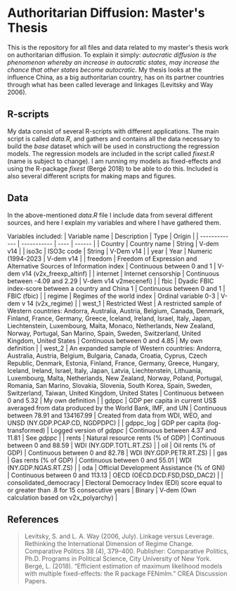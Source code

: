 # Authoritarian Diffusion: Master's Thesis
This is the repository for all files and data related to my master's thesis work on authoritarian diffusion. To explain it simply: *autocratic diffusion is the phenomenon whereby an increase in autocratic states, may increase the chance that other states become autocratic*. My thesis looks at the influence China, as a big authoritarian country, has on its partner countries through what has been called leverage and linkages (Levitsky and Way 2006).

## R-scripts
My data consist of several R-scripts with different applications. The main script is called *data.R*, and gathers and contains all the data necessary to build the *base* dataset which will be used in constructiong the regression models. The regression models are included in the script called *fixest.R* (name is subject to change). I am running my models as fixed-effects and using the R-package *fixest* (Bergé 2018) to be able to do this. Included is also several different scripts for making maps and figures.

## Data
In the above-mentioned *data.R* file I include data from several different sources, and here I explain my variables and where I have gathered them.

Variables included:
| Variable name | Description | Type | Origin |
| ------------- | ----------- | ---- | ------ |
| Country       | Country name | String | V-dem v14 |
| iso3c         | ISO3c code | String | V-Dem v14 |
| year          | Year | Numeric (1994-2023 | V-dem v14 |
| freedom       | Freedom of Expression and Alternative Sources of Information index | Continuous between 0 and 1 | V-dem v14 (v2x_freexp_altinf) |
| internet      | Internet censorship | Continuous between -4.09 and 2.29 | V-dem v14 v2mecenefi) |
| fbic          | Dyadic FBIC index-score between a country and China 1 | Continuous between 0 and 1 | FBIC (fbic) |
| regime        | Regimes of the world index | Ordinal variable 0-3 | V-dem v 14 (v2x_regime) |
| west_1        | Restricted West | A restricted sample of Western countries: Andorra, Australia, Austria, Belgium, Canada, Denmark, Finland, France, Germany, Greece, Iceland, Ireland, Israel, Italy, Japan, Liechtenstein, Luxembourg, Malta, Monaco, Netherlands, New Zealand, Norway, Portugal, San Marino, Spain, Sweden, Switzerland, United Kingdom, United States | Continuous between 0 and 4.85 | My own definition |
| west_2        | An expanded sample of Western countries: Andorra, Australia, Austria, Belgium, Bulgaria, Canada, Croatia, Cyprus, Czech Republic, Denmark, Estonia, Finland, France, Germany, Greece, Hungary, Iceland, Ireland, Israel, Italy, Japan, Latvia, Liechtenstein, Lithuania, Luxembourg, Malta, Netherlands, New Zealand, Norway, Poland, Portugal, Romania, San Marino, Slovakia, Slovenia, South Korea, Spain, Sweden, Switzerland, Taiwan, United Kingdom, United States | Continuous between 0 and 5.32 | My own definition |
| gdppc         | GDP per capita in current US$ averaged from data produced by the World Bank, IMF, and UN | Continuous between 78.91 and 134167.99 | Created from data from WDI, WEO, and UNSD (NY.GDP.PCAP.CD, NGDPDPC) |
| gdppc_log     | GDP per capita (log-transformed) | Logged version of *gdppc* | Continuous between 4.37 and 11.81 | See *gdppc* |
| rents         | Natural resource rents (% of GDP) | Continuous between 0 and 88.59 | WDI (NY.GDP.TOTL.RT.ZS) |
| oil           | Oil rents (% of GDP) | Continuous between 0 and 82.78 | WDI (NY.GDP.PETR.RT.ZS) |
| gas           | Gas rents (% of GDP) | Continuous between 0 and 55.01 | WDI (NY.GDP.NGAS.RT.ZS) |
| oda           | Official Development Assistance (% of GNI) | Continuous between 0 and 113.13 | OECD (OECD.DCD.FSD,DSD_DAC2) |
| consolidated_democracy | Electoral Democracy Index (EDI) score equal to or greater than .8 for 15 consecutive years | Binary | V-dem (Own calculation based on v2x_polyarchy) |

## References
> Levitsky, S. and L. A. Way (2006, July). Linkage versus Leverage. Rethinking the International Dimension of Regime Change. Comparative Politics 38 (4), 379–400. Publisher: Comparative Politics, Ph.D. Programs in Political Science, City University of New York.
> Bergé, L. (2018). “Efficient estimation of maximum likelihood models with multiple fixed-effects: the R package FENmlm.” CREA Discussion Papers. 
